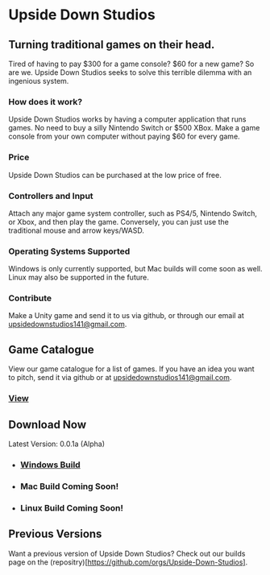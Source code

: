 # Upside Down Studios

## Turning traditional games on their head.

Tired of having to pay $300 for a game console? $60 for a new game? So are we. Upside Down Studios seeks to solve this terrible dilemma with an ingenious system.

### How does it work?
Upside Down Studios works by having a computer application that runs games. No need to buy a silly Nintendo Switch or $500 XBox. Make a game console from your own computer without paying $60 for every game.
### Price
Upside Down Studios can be purchased at the low price of free.
### Controllers and Input
Attach any major game system controller, such as PS4/5, Nintendo Switch, or Xbox, and then play the game. Conversely, you can just use the traditional mouse and arrow keys/WASD.
### Operating Systems Supported
Windows is only currently supported, but Mac builds will come soon as well. Linux may also be supported in the future.
### Contribute
Make a Unity game and send it to us via github, or through our email at upsidedownstudios141@gmail.com.

## Game Catalogue
View our game catalogue for a list of games. If you have an idea you want to pitch, send it via github or at  upsidedownstudios141@gmail.com.
### [View](https://upside-down-studios.github.io/games)

## Download Now
Latest Version: 0.0.1a (Alpha)
- ### [Windows Build]()
- ### Mac Build Coming Soon!
- ### Linux Build Coming Soon!

## Previous Versions
Want a previous version of Upside Down Studios? Check out our builds page on the (repositry)[https://github.com/orgs/Upside-Down-Studios].
